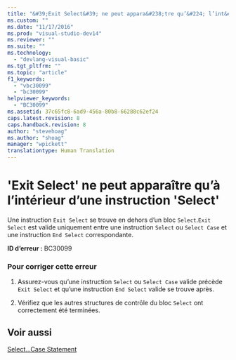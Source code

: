 ```yaml
---
title: "&#39;Exit Select&#39; ne peut appara&#238;tre qu’&#224; l’int&#233;rieur d’une instruction &#39;Select&#39; | Microsoft Docs"
ms.custom: ""
ms.date: "11/17/2016"
ms.prod: "visual-studio-dev14"
ms.reviewer: ""
ms.suite: ""
ms.technology: 
  - "devlang-visual-basic"
ms.tgt_pltfrm: ""
ms.topic: "article"
f1_keywords: 
  - "vbc30099"
  - "bc30099"
helpviewer_keywords: 
  - "BC30099"
ms.assetid: 37c65fc8-6ad9-456a-80b8-66288c62ef24
caps.latest.revision: 8
caps.handback.revision: 8
author: "stevehoag"
ms.author: "shoag"
manager: "wpickett"
translationtype: Human Translation
---
```

# &#39;Exit Select&#39; ne peut appara&#238;tre qu’&#224; l’int&#233;rieur d’une instruction &#39;Select&#39;
Une instruction `Exit Select` se trouve en dehors d’un bloc `Select`.`Exit Select` est valide uniquement entre une instruction `Select` ou `Select Case` et une instruction `End Select` correspondante.  
  
 **ID d’erreur :** BC30099  
  
### Pour corriger cette erreur  
  
1.  Assurez\-vous qu’une instruction `Select` ou `Select Case` valide précède `Exit Select` et qu’une instruction `End Select` valide se trouve après.  
  
2.  Vérifiez que les autres structures de contrôle du bloc `Select` ont correctement été terminées.  
  
## Voir aussi  
 [Select...Case Statement](../../visual-basic/language-reference/statements/select-case-statement.md)